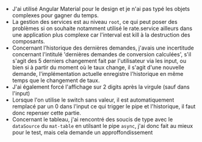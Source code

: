 - J'ai utilisé Angular Material pour le design et je n'ai pas typé les objets complexes pour gagner du temps.
- La gestion des services est au niveau `root`, ce qui peut poser des problèmes si on souhaite notamment utilisé le rate.service ailleurs dans une application plus complexe car l'interval est kill à la destruction des composants.
- Concernant l'historique des dernières demandes, j'avais une incertitude concernant l'intitulé 'dernières demandes de conversion calculées', s'il s'agit des 5 derniers changement fait par l'utilisateur via les input, ou bien si à partir du moment où le taux change, il s'agit d'une nouvelle demande, l'implémentation actuelle enregistre l'historique en même temps que le changement de taux.
- J'ai également forcé l'affichage sur 2 digits après la virgule (sauf dans l'input)
- Lorsque l'on utilise le switch sans valeur, il est automatiquement remplacé par un 0 dans l'input ce qui trigger le pipe et l'historique, il faut donc repenser cette partie.
- Concernant le tableau, j'ai rencontré des soucis de type avec le `dataSource` du `mat-table` en utilsant le pipe `async`, j'ai donc fait au mieux pour le test, mais cela demande un approffondissement
